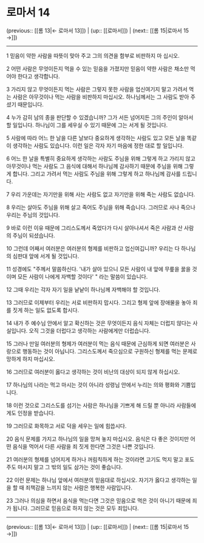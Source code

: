 # 로마서 14

(previous:: [[롬 13|← 로마서 13]]) | (up:: [[로마서]]) | (next:: [[롬 15|로마서 15 →]])

***




1 
믿음이 약한 사람을 따뜻이 맞아 주고 그의 의견을 함부로 비판하지 마 십시오. 



2 
어떤 사람은 무엇이든지 먹을 수 있는 믿음을 가졌지만 믿음이 약한 사람은 채소만 먹어야 한다고 생각합니다. 



3 
가리지 않고 무엇이든지 먹는 사람은 그렇지 못한 사람을 업신여기지 말고 가려서 먹는 사람은 아무것이나 먹는 사람을 비판하지 마십시오. 하나님께서는 그 사람도 받아 주셨기 때문입니다. 



4 
누가 감히 남의 종을 판단할 수 있겠습니까? 그가 서든 넘어지든 그의 주인이 알아서 할 일입니다. 하나님이 그를 세우실 수 있기 때문에 그는 서게 될 것입니다. 



5 
사람에 따라 어느 한 날을 다른 날보다 중요하게 생각하는 사람도 있고 모든 날을 똑같이 생각하는 사람도 있습니다. 이런 일은 각자 자기 마음에 정한 대로 할 일입니다. 



6 
어느 한 날을 특별히 중요하게 생각하는 사람도 주님을 위해 그렇게 하고 가리지 않고 아무것이나 먹는 사람도 그 음식에 대해서 하나님께 감사하기 때문에 주님을 위해 그렇게 합니다. 그리고 가려서 먹는 사람도 주님을 위해 그렇게 하고 하나님께 감사를 드립니다. 



7 
우리 가운데는 자기만을 위해 사는 사람도 없고 자기만을 위해 죽는 사람도 없습니다. 



8 
우리는 살아도 주님을 위해 살고 죽어도 주님을 위해 죽습니다. 그러므로 사나 죽으나 우리는 주님의 것입니다. 



9 
바로 이런 이유 때문에 그리스도께서 죽었다가 다시 살아나셔서 죽은 사람과 산 사람의 주님이 되셨습니다. 



10 
그런데 어째서 여러분은 여러분의 형제를 비판하고 업신여깁니까? 우리는 다 하나님의 심판대 앞에 서게 될 것입니다. 



11 
성경에도 "주께서 말씀하신다. '내가 살아 있으니 모든 사람이 내 앞에 무릎을 꿇을 것이며 모든 사람이 나에게 자백할 것이다' " 라는 말씀이 있습니다. 



12 
그때 우리는 각자 자기 일을 낱낱이 하나님께 자백해야 할 것입니다. 



13 
그러므로 이제부터 우리는 서로 비판하지 맙시다. 그리고 형제 앞에 장애물을 놓아 죄를 짓게 하는 일도 없도록 합시다. 



14 
내가 주 예수님 안에서 알고 확신하는 것은 무엇이든지 음식 자체는 더럽지 않다는 사실입니다. 오직 그것을 더럽다고 생각하는 사람에게만 더럽습니다. 



15 
그러나 만일 여러분의 형제가 여러분이 먹는 음식 때문에 근심하게 되면 여러분은 사랑으로 행동하는 것이 아닙니다. 그리스도께서 죽으심으로 구원하신 형제를 먹는 문제로 망하게 하지 마십시오. 



16 
그러므로 여러분이 옳다고 생각하는 것이 비난의 대상이 되지 않게 하십시오. 



17 
하나님의 나라는 먹고 마시는 것이 아니라 성령님 안에서 누리는 의와 평화와 기쁨입니다. 



18 
이런 것으로 그리스도를 섬기는 사람은 하나님을 기쁘게 해 드릴 뿐 아니라 사람들에게도 인정을 받습니다. 



19 
그러므로 화목하고 서로 덕을 세우는 일에 힘씁시다. 



20 
음식 문제를 가지고 하나님의 일을 망쳐 놓지 마십시오. 음식은 다 좋은 것이지만 어떤 음식을 먹어서 다른 사람을 죄 짓게 한다면 그것은 나쁜 것입니다. 



21 
여러분의 형제를 넘어지게 하거나 꺼림칙하게 하는 것이라면 고기도 먹지 말고 포도주도 마시지 말고 그 밖의 일도 삼가는 것이 좋습니다. 



22 
이런 문제는 하나님 앞에서 여러분의 믿음대로 하십시오. 자기가 옳다고 생각하는 일을 할 때 죄책감을 느끼지 않는 사람은 행복한 사람입니다. 



23 
그러나 의심을 하면서 음식을 먹는다면 그것은 믿음으로 먹은 것이 아니기 때문에 죄가 됩니다. 그러므로 믿음으로 하지 않는 것은 모두 죄입니다.

***

(previous:: [[롬 13|← 로마서 13]]) | (up:: [[로마서]]) | (next:: [[롬 15|로마서 15 →]])
